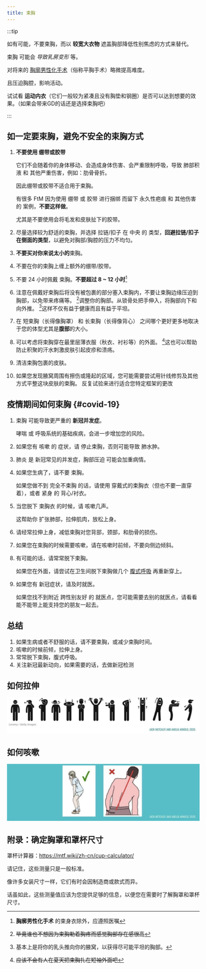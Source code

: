 ```yaml
---
title: 束胸
---
```


:::tip

如有可能，不要束胸，而以 **较宽大衣物** 遮盖胸部降低性别焦虑的方式来替代。

束胸 可能会 _导致乳房变形_ 等。

对将来的 [胸廓男性化手术](https://ftm.wiki/zh-cn/srs/top-surgery/)（俗称平胸手术）略微提高难度。

且压迫胸腔，影响活动。

试试看 **运动内衣**（它们一般较为紧凑且没有胸垫和钢圈）是否可以达到想要的效果。（如果会带来GD的话还是选择束胸吧）

:::

## 如一定要束胸，避免不安全的束胸方式

1. **不要使用 绷带或胶带**

   它们不会随着你的身体移动、会造成身体伤害、会严重限制呼吸，导致 肺部积液 和 其他严重伤害，例如：肋骨骨折。

   因此绷带或胶带不适合用于束胸。

   有很多 FtM 因为使用 绷带 或 胶带 进行捆绑 而留下 永久性疤痕 和 其他伤害 的 案例，**不要这样做**。

   尤其是不要使用会将毛发和皮肤扯下的胶带。

1. 尽量选择较为舒适的束胸，并选择 拉链/扣子 在 中央 的 类型，**回避拉链/扣子在侧面的类型**，以避免对胸部/胸腔的压力不均匀。

1. **不要买对你来说太小的**束胸。

1. 不要在你的束胸上缠上额外的绷带/胶带。

1. 不要 24 小时佩戴 束胸。**不要超过 8 ~ 12 小时**[^1]
   [^1]: **胸廓男性化手术** 的束身衣除外，应遵照医嘱

1. 注意在佩戴好束胸后将没有被包裹的部分塞入束胸内，不要让束胸边缘压迫到胸部，以免带来疼痛等。
   [^2]调整你的胸部。从锁骨处把手伸入，将胸部向下和向外推。
   [^3]这样不仅有益于健康而且有益于平坦。

1. 在 短束胸（长得像胸罩） 和 长束胸（长得像背心） 之间哪个更好更多地取决于您的体型尤其是**腹部**的大小。

1. 可以考虑将束胸穿在最里层薄衣服（秋衣、衬衫等）的外面。
   [^4]这也可以帮助防止积聚的汗水刺激皮肤引起皮疹和溃疡。

1. 清洁束胸包裹的皮肤。

1. 如果您发现腋窝周围有擦伤或隆起的区域，您可能需要尝试用针线修剪及其他方式平整这块皮肤的束胸。
   反复试验来进行适合您特定框架的更改

[^2]: ~~毕竟谁也不想因为束胸勒着胸疼而感觉胸部存在感很高~~
[^3]: 基本上是将你的乳头推向你的腋窝，以获得尽可能平坦的胸部。
[^4]: ~~应该不会有人在夏天把束胸扎在短袖外面吧~~

## 疫情期间如何束胸 {#covid-19}

1. 束胸 可能导致更严重的 **新冠并发症**。

   哮喘 或 呼吸系统的基础疾病，会进一步增加您的风险。

1. 如果您有 咳嗽 的 症状，请 停止束胸，否则可能导致 肺水肿。

1. 肺炎 是 新冠常见的并发症，胸部压迫 可能会加重病情。

1. 如果您生病了，请不要 束胸。

   如果您做不到 完全不束胸 的话，请使用 穿戴式的束胸衣（但也不要一直穿着），或者 紧身 的 背心/衬衣。

1. 当您脱下 束胸衣 的时候，请 咳嗽几声。

   这帮助你 扩张肺部，拉伸肌肉，放松上身。

1. 请经常拉伸上身，减低束胸对您背部，颈部，和肋骨的损伤。

1. 如果您在束胸的时候需要咳嗽，请在咳嗽时前倾，不要向侧边倾斜。

1. 有可能的话，请常常脱下束胸。

   如果您在外面，请尝试在卫生间脱下束胸做几个 [腹式呼吸](https://zh.wikipedia.org/wiki/腹式呼吸) 再重新穿上。

1. 如果您有 新冠症状，请及时就医。

   如果您找不到附近 跨性别友好 的 就医点，您可能需要去别的就医点，请看看能不能带上能支持您的朋友一起去。

## 总结

1. 如果生病或者不舒服的话，请不要束胸，或减少束胸时间。
1. 咳嗽的时候前倾，拉伸上身。
1. 常常脱下束胸，腹式呼吸。
1. 关注新冠最新动向，如果需要的话，去做新冠检测

## 如何拉伸

![如何拉伸](lashen.jpg)

## 如何咳嗽

![如何咳嗽](cough.jpg)

## 附录：确定胸罩和罩杯尺寸

罩杯计算器：<https://mtf.wiki/zh-cn/cup-calculator/>

请记住，这些测量只是一般标准。

像许多女装尺寸一样，它们有时会因制造商或款式而异。

话虽如此，这些测量值应该为您提供足够的信息，以便您在需要时了解胸罩和罩杯尺寸。
